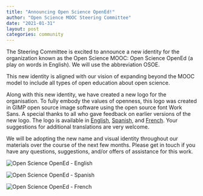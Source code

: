 ```yaml
---
title: "Announcing Open Science OpenEd!"
author: "Open Science MOOC Steering Committee"
date: "2021-01-31"
layout: post
categories: community
---
```



The Steering Committee is excited to announce a new identity for the organization known as the Open Science MOOC: Open Science OpenEd (a play on words in English). We will use the abbreviation OSOE.

This new identity is aligned with our vision of expanding beyond the MOOC model to include all types of open education about open science. 

Along with this new identity, we have created a new logo for the organisation. To fully embody the values of openness, this logo was created in GIMP open source image software using the open source font Work Sans. A special thanks to all who gave feedback on earlier versions of the new logo. The logo is available in [English](https://opensciencemooc.eu/assets/img/osm/osoe-logo-work-sans-spanish.png), [Spanish](https://opensciencemooc.eu/assets/img/osm/osoe-logo-work-sans-spanish.png), and [French](https://opensciencemooc.eu/assets/img/osm/osoe-logo-work-sans-french.png). Your suggestions for additional translations are very welcome.

We will be adopting the new name and visual identity throughout our materials over the course of the next few months. Please get in touch if you have any questions, suggestions, and/or offers of assistance for this work.

![Open Science OpenEd - English](https://opensciencemooc.eu/assets/img/osm/osoe-logo-work-sans-english.png)

![Open Science OpenEd - Spanish](https://opensciencemooc.eu/assets/img/osm/osoe-logo-work-sans-spanish.png)

![Open Science OpenEd - French](https://opensciencemooc.eu/assets/img/osm/osoe-logo-work-sans-french.png)
